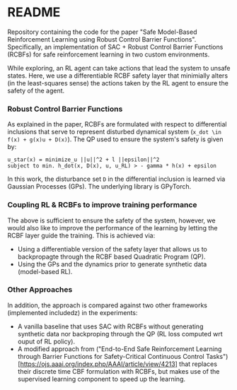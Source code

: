 # README 

Repository containing the code for the paper "Safe  Model-Based  Reinforcement  Learning using Robust Control Barrier Functions". Specifically, an implementation of SAC + Robust Control Barrier Functions (RCBFs) for safe reinforcement learning in two custom environments.

While exploring, an RL agent can take actions that lead the system to unsafe states. Here, we use a differentiable RCBF safety layer that minimially alters (in the least-squares sense) the actions taken by the RL agent to ensure the safety of the agent.

### Robust Control Barrier Functions

As explained in the paper, RCBFs are formulated with respect to differential inclusions that serve to represent disturbed dynamical system (`x_dot \in f(x) + g(x)u + D(x)`). The QP used to ensure the system's safety is given by:
```
u_star(x) = minimize_u ||u||^2 + l ||epsilon||^2
subject to min. h_dot(x, D(x), u, u_RL) > - gamma * h(x) + epsilon
```

In this work, the disturbance set `D` in the differential inclusion is learned via Gaussian Processes (GPs). The underlying library is GPyTorch.  

### Coupling RL & RCBFs to improve training performance

The above is sufficient to ensure the safety of the system, however, we would also like to improve the performance of the learning by letting the RCBF layer guide the training. This is achieved via:
* Using a differentiable version of the safety layer that allows us to backpropagte through the RCBF based Quadratic Program (QP).
* Using the GPs and the dynamics prior to generate synthetic data (model-based RL).

### Other Approaches

In addition, the approach is compared against two other frameworks (implemented includedz) in the experiments:
* A vanilla baseline that uses SAC with RCBFs without generating synthetic data nor backproping through the QP (RL loss computed wrt ouput of RL policy).
* A modified approach from ("End-to-End Safe Reinforcement Learning through Barrier Functions for Safety-Critical Continuous Control Tasks")[https://ojs.aaai.org/index.php/AAAI/article/view/4213] that replaces their discrete time CBF formulation with RCBFs, but makes use of the supervised learning component to speed up the learning.
